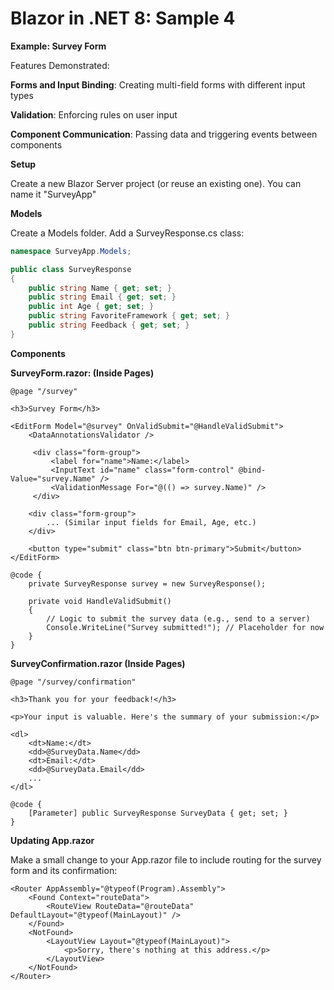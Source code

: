 # Blazor in .NET 8: Sample 4

**Example: Survey Form**

Features Demonstrated:

**Forms and Input Binding**: Creating multi-field forms with different input types

**Validation**: Enforcing rules on user input

**Component Communication**: Passing data and triggering events between components

**Setup**

Create a new Blazor Server project (or reuse an existing one). You can name it "SurveyApp"

**Models**

Create a Models folder. Add a SurveyResponse.cs class:

```csharp
namespace SurveyApp.Models;

public class SurveyResponse
{
    public string Name { get; set; }
    public string Email { get; set; }
    public int Age { get; set; }
    public string FavoriteFramework { get; set; }
    public string Feedback { get; set; }
}
```

**Components**

**SurveyForm.razor: (Inside Pages)**

```cshtml
@page "/survey"

<h3>Survey Form</h3>

<EditForm Model="@survey" OnValidSubmit="@HandleValidSubmit">
    <DataAnnotationsValidator /> 

     <div class="form-group">
         <label for="name">Name:</label>
         <InputText id="name" class="form-control" @bind-Value="survey.Name" />
         <ValidationMessage For="@(() => survey.Name)" /> 
     </div>

    <div class="form-group">
        ... (Similar input fields for Email, Age, etc.)
    </div>

    <button type="submit" class="btn btn-primary">Submit</button>
</EditForm>

@code {
    private SurveyResponse survey = new SurveyResponse();

    private void HandleValidSubmit()
    {
        // Logic to submit the survey data (e.g., send to a server)
        Console.WriteLine("Survey submitted!"); // Placeholder for now
    }
}
```

**SurveyConfirmation.razor (Inside Pages)**

```cshtml
@page "/survey/confirmation"

<h3>Thank you for your feedback!</h3>

<p>Your input is valuable. Here's the summary of your submission:</p>

<dl>
    <dt>Name:</dt>
    <dd>@SurveyData.Name</dd>
    <dt>Email:</dt>
    <dd>@SurveyData.Email</dd>
    ... 
</dl>

@code {
    [Parameter] public SurveyResponse SurveyData { get; set; }
}
```

**Updating App.razor**

Make a small change to your App.razor file to include routing for the survey form and its confirmation:

```cshtml
<Router AppAssembly="@typeof(Program).Assembly">
    <Found Context="routeData">
        <RouteView RouteData="@routeData" DefaultLayout="@typeof(MainLayout)" />
    </Found>
    <NotFound>
        <LayoutView Layout="@typeof(MainLayout)">
            <p>Sorry, there's nothing at this address.</p>
        </LayoutView>
    </NotFound>
</Router>
```


